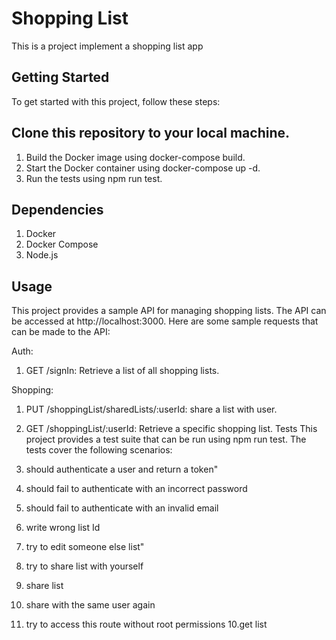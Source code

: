 # Shopping List
This is a project implement a shopping list app

## Getting Started
To get started with this project, follow these steps:

## Clone this repository to your local machine.
1. Build the Docker image using docker-compose build.
2. Start the Docker container using docker-compose up -d.
3. Run the tests using npm run test.
## Dependencies
1. Docker
2. Docker Compose
3. Node.js
## Usage
This project provides a sample API for managing shopping lists. The API can be accessed at http://localhost:3000. Here are some sample requests that can be made to the API:

Auth:
1. GET /signIn: Retrieve a list of all shopping lists.

Shopping:
1. PUT /shoppingList/sharedLists/:userId: share a list with user.
2. GET /shoppingList/:userId: Retrieve a specific shopping list.
Tests
This project provides a test suite that can be run using npm run test. The tests cover the following scenarios:

1. should authenticate a user and return a token"
2. should fail to authenticate with an incorrect password
3. should fail to authenticate with an invalid email
4. write wrong list Id
5. try to edit someone else list"
6. try to share list with yourself
7. share list
8. share with the same user again
9. try to access this route without root permissions
10.get list
